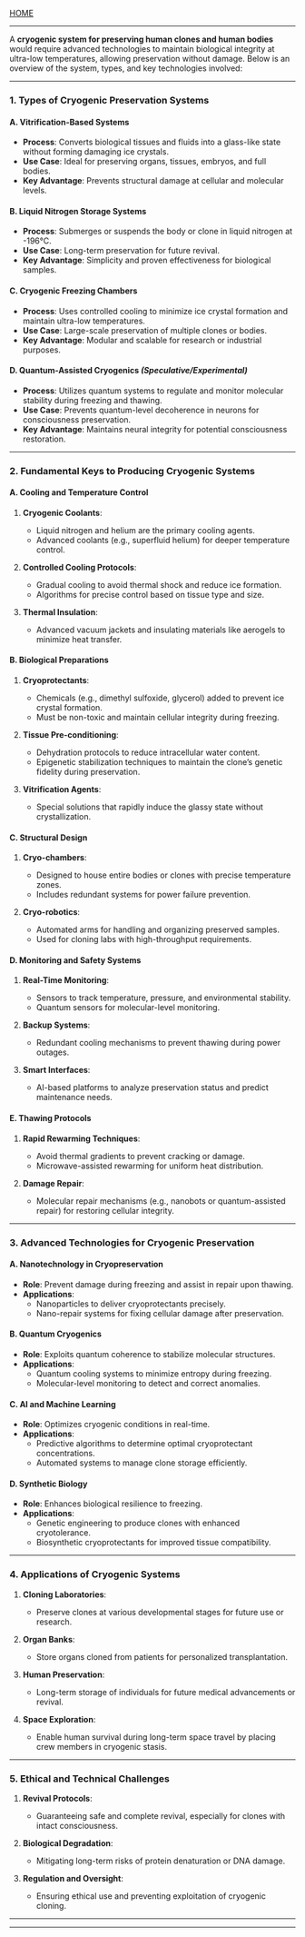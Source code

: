 [HOME](/README.md)    

---   

A **cryogenic system for preserving human clones and human bodies** would require advanced technologies to maintain biological integrity at ultra-low temperatures, allowing preservation without damage. Below is an overview of the system, types, and key technologies involved:

---

### **1. Types of Cryogenic Preservation Systems**

#### **A. Vitrification-Based Systems**
- **Process**: Converts biological tissues and fluids into a glass-like state without forming damaging ice crystals.
- **Use Case**: Ideal for preserving organs, tissues, embryos, and full bodies.
- **Key Advantage**: Prevents structural damage at cellular and molecular levels.

#### **B. Liquid Nitrogen Storage Systems**
- **Process**: Submerges or suspends the body or clone in liquid nitrogen at -196°C.
- **Use Case**: Long-term preservation for future revival.
- **Key Advantage**: Simplicity and proven effectiveness for biological samples.

#### **C. Cryogenic Freezing Chambers**
- **Process**: Uses controlled cooling to minimize ice crystal formation and maintain ultra-low temperatures.
- **Use Case**: Large-scale preservation of multiple clones or bodies.
- **Key Advantage**: Modular and scalable for research or industrial purposes.

#### **D. Quantum-Assisted Cryogenics** *(Speculative/Experimental)* 
- **Process**: Utilizes quantum systems to regulate and monitor molecular stability during freezing and thawing.
- **Use Case**: Prevents quantum-level decoherence in neurons for consciousness preservation.
- **Key Advantage**: Maintains neural integrity for potential consciousness restoration.

---

### **2. Fundamental Keys to Producing Cryogenic Systems**

#### **A. Cooling and Temperature Control**
1. **Cryogenic Coolants**:
   - Liquid nitrogen and helium are the primary cooling agents.
   - Advanced coolants (e.g., superfluid helium) for deeper temperature control.

2. **Controlled Cooling Protocols**:
   - Gradual cooling to avoid thermal shock and reduce ice formation.
   - Algorithms for precise control based on tissue type and size.

3. **Thermal Insulation**:
   - Advanced vacuum jackets and insulating materials like aerogels to minimize heat transfer.

#### **B. Biological Preparations**
1. **Cryoprotectants**:
   - Chemicals (e.g., dimethyl sulfoxide, glycerol) added to prevent ice crystal formation.
   - Must be non-toxic and maintain cellular integrity during freezing.

2. **Tissue Pre-conditioning**:
   - Dehydration protocols to reduce intracellular water content.
   - Epigenetic stabilization techniques to maintain the clone’s genetic fidelity during preservation.

3. **Vitrification Agents**:
   - Special solutions that rapidly induce the glassy state without crystallization.

#### **C. Structural Design**
1. **Cryo-chambers**:
   - Designed to house entire bodies or clones with precise temperature zones.
   - Includes redundant systems for power failure prevention.

2. **Cryo-robotics**:
   - Automated arms for handling and organizing preserved samples.
   - Used for cloning labs with high-throughput requirements.

#### **D. Monitoring and Safety Systems**
1. **Real-Time Monitoring**:
   - Sensors to track temperature, pressure, and environmental stability.
   - Quantum sensors for molecular-level monitoring.

2. **Backup Systems**:
   - Redundant cooling mechanisms to prevent thawing during power outages.

3. **Smart Interfaces**:
   - AI-based platforms to analyze preservation status and predict maintenance needs.

#### **E. Thawing Protocols**
1. **Rapid Rewarming Techniques**:
   - Avoid thermal gradients to prevent cracking or damage.
   - Microwave-assisted rewarming for uniform heat distribution.

2. **Damage Repair**:
   - Molecular repair mechanisms (e.g., nanobots or quantum-assisted repair) for restoring cellular integrity.

---

### **3. Advanced Technologies for Cryogenic Preservation**

#### **A. Nanotechnology in Cryopreservation**
- **Role**: Prevent damage during freezing and assist in repair upon thawing.
- **Applications**:
  - Nanoparticles to deliver cryoprotectants precisely.
  - Nano-repair systems for fixing cellular damage after preservation.

#### **B. Quantum Cryogenics**
- **Role**: Exploits quantum coherence to stabilize molecular structures.
- **Applications**:
  - Quantum cooling systems to minimize entropy during freezing.
  - Molecular-level monitoring to detect and correct anomalies.

#### **C. AI and Machine Learning**
- **Role**: Optimizes cryogenic conditions in real-time.
- **Applications**:
  - Predictive algorithms to determine optimal cryoprotectant concentrations.
  - Automated systems to manage clone storage efficiently.

#### **D. Synthetic Biology**
- **Role**: Enhances biological resilience to freezing.
- **Applications**:
  - Genetic engineering to produce clones with enhanced cryotolerance.
  - Biosynthetic cryoprotectants for improved tissue compatibility.

---

### **4. Applications of Cryogenic Systems**
1. **Cloning Laboratories**:
   - Preserve clones at various developmental stages for future use or research.

2. **Organ Banks**:
   - Store organs cloned from patients for personalized transplantation.

3. **Human Preservation**:
   - Long-term storage of individuals for future medical advancements or revival.

4. **Space Exploration**:
   - Enable human survival during long-term space travel by placing crew members in cryogenic stasis.

---

### **5. Ethical and Technical Challenges**
1. **Revival Protocols**:
   - Guaranteeing safe and complete revival, especially for clones with intact consciousness.
   
2. **Biological Degradation**:
   - Mitigating long-term risks of protein denaturation or DNA damage.

3. **Regulation and Oversight**:
   - Ensuring ethical use and preventing exploitation of cryogenic cloning.

---


---   
